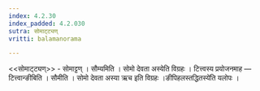 ```yaml
---
index: 4.2.30
index_padded: 4.2.030
sutra: सोमाट्ट्यण्
vritti: balamanorama

---
```

<<सोमाट्ट्यण्>> - सोमाट्टण् । सौम्यमिति । सोमो देवता अस्येति विग्रहः । टित्त्वस्य प्रयोजनमाह — टित्त्वान्ङीबिति । सौमीति । सोमो देवता अस्या ऋच इति विग्रहः ।ङीपिहलस्तद्धितस्ये॑ति यलोपः ।